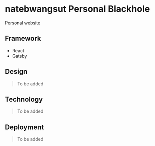 # natebwangsut Personal Blackhole

Personal website 

## Framework

- React
- Gatsby

## Design

> To be added

## Technology

> To be added

## Deployment

> To be added
